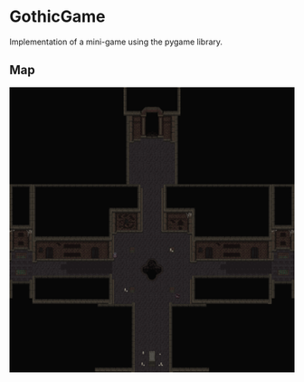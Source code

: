 # GothicGame
Implementation of a mini-game using the pygame library.
## Map 
![](../res/map/map.png)
